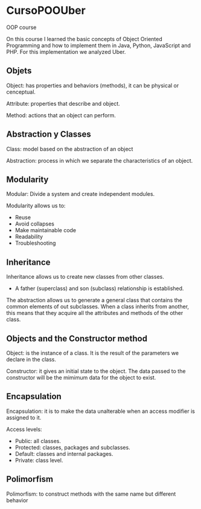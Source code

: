 # CursoPOOUber
OOP course

On this course I learned the basic concepts of Object Oriented Programming and how to implement them in Java, Python, JavaScript and PHP. For this implementation we analyzed Uber.

## Objets

Object: has properties and behaviors (methods), it can be physical or cenceptual.

Attribute: properties that describe and object.

Method: actions that an object can perform.

## Abstraction y Classes
Class: model based on the abstraction of an object

Abstraction: process in which we separate the characteristics of an object.

## Modularity

Modular: Divide a system and create independent modules.

Modularity allows us to:
- Reuse
- Avoid collapses
- Make maintainable code
- Readability
- Troubleshooting

## Inheritance
Inheritance allows us to create new classes from other classes. 
- A father (superclass) and son (subclass) relationship is established.

The abstraction allows us to generate a general class that contains the common elements of out subclasses. When a class inherits from another, this means that they acquire all the attributes and methods of the other class.

## Objects and the Constructor method

Object: is the instance of a class. It is the result of the parameters we declare in the class.

Constructor: it gives an initial state to the object. The data passed to the constructor will be the mimimum data for the object to exist.

## Encapsulation

Encapsulation: it is to make the data unalterable when an access modifier is assigned to it.

Access levels:
- Public: all classes.
- Protected: classes, packages and subclasses.
- Default: classes and internal packages.
- Private: class level.

## Polimorfism
Polimorfism: to construct methods with the same name but different behavior